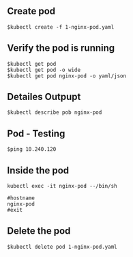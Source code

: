 Create pod
-----------
    $kubectl create -f 1-nginx-pod.yaml
    
Verify the pod is running
-------------------------
    $kubectl get pod
    $kubectl get pod -o wide
    $kubectl get pod nginx-pod -o yaml/json
    
Detailes Outpupt
----------------
    $kubectl describe pob nginx-pod
    
Pod - Testing
--------------
    $ping 10.240.120
    
Inside the pod
--------------
    kubectl exec -it nginx-pod --/bin/sh
    
    #hostname
    nginx-pod
    #exit
    
Delete the pod
--------------
    $kubectl delete pod 1-nginx-pod.yaml
